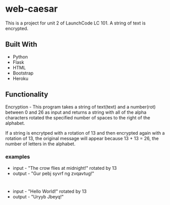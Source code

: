 # web-caesar

This is a project for unit 2 of LaunchCode LC 101. A string of text is encrypted.

## Built With
* Python
* Flask
* HTML
* Bootstrap
* Heroku

## Functionality

Encryption - This program takes a string of text(text) and a number(rot) between 0 and 26 as input and returns a string with all of the alpha characters rotated the specified number of spaces to the right of the alphabet.

If a string is encrytped with a rotation of 13 and then encrypted again with a rotation of 13, the original message will appear because 13 + 13 = 26, the number of letters in the alphabet.

### examples
  * input - "The crow flies at midnight!" rotated by 13
  * output - "Gur pebj syvrf ng zvqavtug!"
  #
  * input - "Hello World!" rotated by 13
  * output - "Uryyb Jbeyq!"

